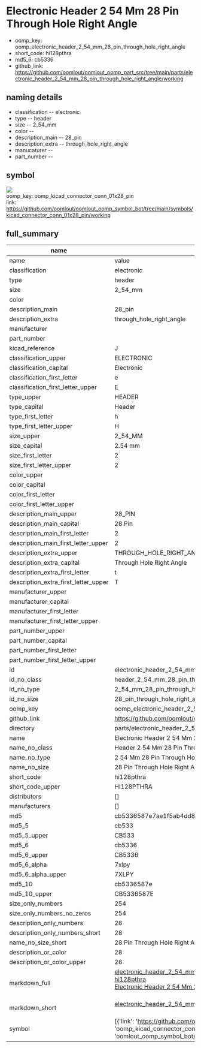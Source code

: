 # Electronic Header 2 54 Mm 28 Pin Through Hole Right Angle

  
* oomp_key: oomp_electronic_header_2_54_mm_28_pin_through_hole_right_angle 
* short_code: hi128pthra
* md5_6: cb5336  
* github_link: https://github.com/oomlout/oomlout_oomp_part_src/tree/main/parts/electronic_header_2_54_mm_28_pin_through_hole_right_angle/working  
## naming details
* classification -- electronic
* type -- header
* size -- 2_54_mm
* color -- 
* description_main -- 28_pin
* description_extra -- through_hole_right_angle
* manucaturer -- 
* part_number -- 



## symbol

![](symbol/{index}/working/working_600.png)  
oomp_key: oomp_kicad_connector_conn_01x28_pin  
link: https://github.com/oomlout/oomlout_oomp_symbol_bot/tree/main/symbols/kicad_connector_conn_01x28_pin/working  


## full_summary
| name | value | 
| --- | --- | 
| name | value | 
| classification | electronic | 
| type | header | 
| size | 2_54_mm | 
| color |  | 
| description_main | 28_pin | 
| description_extra | through_hole_right_angle | 
| manufacturer |  | 
| part_number |  | 
| kicad_reference | J | 
| classification_upper | ELECTRONIC | 
| classification_capital | Electronic | 
| classification_first_letter | e | 
| classification_first_letter_upper | E | 
| type_upper | HEADER | 
| type_capital | Header | 
| type_first_letter | h | 
| type_first_letter_upper | H | 
| size_upper | 2_54_MM | 
| size_capital | 2.54 mm | 
| size_first_letter | 2 | 
| size_first_letter_upper | 2 | 
| color_upper |  | 
| color_capital |  | 
| color_first_letter |  | 
| color_first_letter_upper |  | 
| description_main_upper | 28_PIN | 
| description_main_capital | 28 Pin | 
| description_main_first_letter | 2 | 
| description_main_first_letter_upper | 2 | 
| description_extra_upper | THROUGH_HOLE_RIGHT_ANGLE | 
| description_extra_capital | Through Hole Right Angle | 
| description_extra_first_letter | t | 
| description_extra_first_letter_upper | T | 
| manufacturer_upper |  | 
| manufacturer_capital |  | 
| manufacturer_first_letter |  | 
| manufacturer_first_letter_upper |  | 
| part_number_upper |  | 
| part_number_capital |  | 
| part_number_first_letter |  | 
| part_number_first_letter_upper |  | 
| id | electronic_header_2_54_mm_28_pin_through_hole_right_angle | 
| id_no_class | header_2_54_mm_28_pin_through_hole_right_angle | 
| id_no_type | 2_54_mm_28_pin_through_hole_right_angle | 
| id_no_size | 28_pin_through_hole_right_angle | 
| oomp_key | oomp_electronic_header_2_54_mm_28_pin_through_hole_right_angle | 
| github_link | https://github.com/oomlout/oomlout_oomp_part_src/tree/main/parts/electronic_header_2_54_mm_28_pin_through_hole_right_angle/working | 
| directory | parts/electronic_header_2_54_mm_28_pin_through_hole_right_angle | 
| name | Electronic Header 2 54 Mm 28 Pin Through Hole Right Angle | 
| name_no_class | Header 2 54 Mm 28 Pin Through Hole Right Angle | 
| name_no_type | 2 54 Mm 28 Pin Through Hole Right Angle | 
| name_no_size | 28 Pin Through Hole Right Angle | 
| short_code | hi128pthra | 
| short_code_upper | HI128PTHRA | 
| distributors | [] | 
| manufacturers | [] | 
| md5 | cb5336587e7ae1f5ab4dd8b0e53fbe4c | 
| md5_5 | cb533 | 
| md5_5_upper | CB533 | 
| md5_6 | cb5336 | 
| md5_6_upper | CB5336 | 
| md5_6_alpha | 7xlpy | 
| md5_6_alpha_upper | 7XLPY | 
| md5_10 | cb5336587e | 
| md5_10_upper | CB5336587E | 
| size_only_numbers | 254 | 
| size_only_numbers_no_zeros | 254 | 
| description_only_numbers | 28 | 
| description_only_numbers_short | 28 | 
| name_no_size_short | 28 Pin Through Hole Right Angle | 
| description_or_color | 28 | 
| description_or_color_upper | 28 | 
| markdown_full | [electronic_header_2_54_mm_28_pin_through_hole_right_angle](https://github.com/oomlout/oomlout_oomp_part_src/tree/main/parts/electronic_header_2_54_mm_28_pin_through_hole_right_angle/working)<br>[hi128pthra](https://github.com/oomlout/oomlout_oomp_part_src/tree/main/parts/electronic_header_2_54_mm_28_pin_through_hole_right_angle/working)<br>[Electronic Header 2 54 Mm 28 Pin Through Hole Right Angle](https://github.com/oomlout/oomlout_oomp_part_src/tree/main/parts/electronic_header_2_54_mm_28_pin_through_hole_right_angle/working)<br><br> | 
| markdown_short | [electronic_header_2_54_mm_28_pin_through_hole_right_angle](https://github.com/oomlout/oomlout_oomp_part_src/tree/main/parts/electronic_header_2_54_mm_28_pin_through_hole_right_angle/working)<br><br> | 
| symbol | [{'link': 'https://github.com/oomlout/oomlout_oomp_symbol_bot/tree/main/symbols/kicad_connector_conn_01x28_pin', 'oomp_key': 'oomp_kicad_connector_conn_01x28_pin', 'directory': 'oomlout_oomp_symbol_bot/symbols/kicad_connector_conn_01x28_pin//working/working.kicad_sym', 'index': 0}] | 
